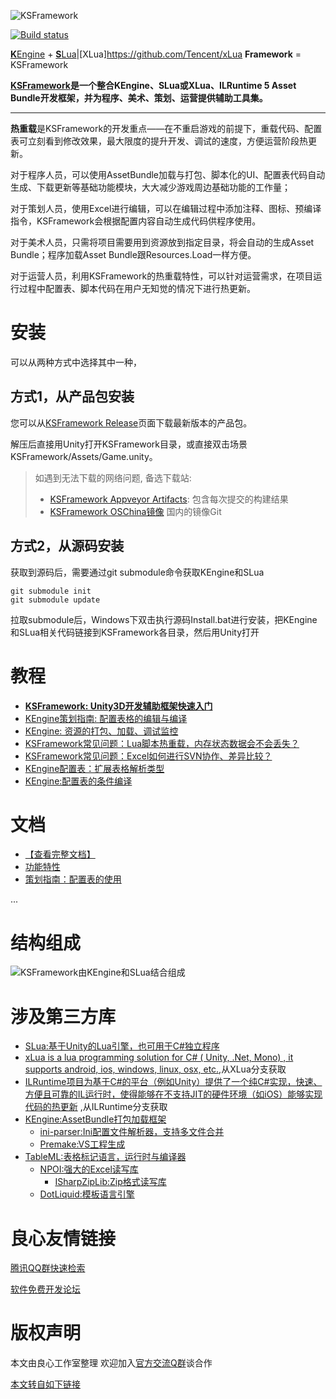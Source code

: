 
![KSFramework](Docs/KSFramework-logo.png)

[![Build status](https://ci.appveyor.com/api/projects/status/lt34ynvl3lac62ln/branch/master?svg=true)](https://ci.appveyor.com/project/mr-kelly/ksframework/branch/master)

[**K**Engine](http://u.720life.cn/g/54145d0471d91890860f7f8463c0304692321edbee162c630f07d7f459bd096e1b30e07aea23db4cde03cf4877a9a41b) + [**S**Lua](http://u.720life.cn/g/54145d0471d91890860f7f8463c0304678019a6bcb6776d2d4f92ecf4f8dfe6f)|[XLua]https://github.com/Tencent/xLua **Framework** = KSFramework


**[KSFramework](http://u.720life.cn/g/54145d0471d91890860f7f8463c03046a8b1f807ecf60a790843af82589332f86b9252ce93bfed337cf91e59193e7596)是一个整合KEngine、SLua或XLua、ILRuntime 5 Asset Bundle开发框架，并为程序、美术、策划、运营提供辅助工具集。**

---------------------

**热重载**是KSFramework的开发重点——在不重启游戏的前提下，重载代码、配置表可立刻看到修改效果，最大限度的提升开发、调试的速度，方便运营阶段热更新。

对于程序人员，可以使用AssetBundle加载与打包、脚本化的UI、配置表代码自动生成、下载更新等基础功能模块，大大减少游戏周边基础功能的工作量；

对于策划人员，使用Excel进行编辑，可以在编辑过程中添加注释、图标、预编译指令，KSFramework会根据配置内容自动生成代码供程序使用。

对于美术人员，只需将项目需要用到资源放到指定目录，将会自动的生成Asset Bundle；程序加载Asset Bundle跟Resources.Load一样方便。


对于运营人员，利用KSFramework的热重载特性，可以针对运营需求，在项目运行过程中配置表、脚本代码在用户无知觉的情况下进行热更新。

# 安装

可以从两种方式中选择其中一种，

## 方式1，从产品包安装

您可以从[KSFramework Release](http://u.720life.cn/g/54145d0471d91890860f7f8463c03046a8b1f807ecf60a790843af82589332f80bff9fc2c4a6b81b1d927951df389800)页面下载最新版本的产品包。

解压后直接用Unity打开KSFramework目录，或直接双击场景KSFramework/Assets/Game.unity。

> 如遇到无法下载的网络问题, 备选下载站:
> - [KSFramework Appveyor Artifacts](http://u.720life.cn/g/134499da667fce84d5b0b80ba6e1ebd79098c3a605934ce27d196f93c34181db71e859719974dfe7cd5184af1e31d35957e2bb2ec9e4f5a3ac730f660d702ca9121015856f92945dab0bc2676c604f8b): 包含每次提交的构建结果
> - [KSFramework OSChina镜像](http://u.720life.cn/g/5c954f4cd4204fb6c09a7e58aa70844d31a0e73dfba1ed292d4bb7c87bea09d119ccbb7781738853a8a1bfe757983d00) 国内的镜像Git


## 方式2，从源码安装

获取到源码后，需要通过git submodule命令获取KEngine和SLua
```shell
git submodule init
git submodule update
```

拉取submodule后，Windows下双击执行源码Install.bat进行安装，把KEngine和SLua相关代码链接到KSFramework各目录，然后用Unity打开

# 教程

- [**KSFramework: Unity3D开发辅助框架快速入门**](http://u.720life.cn/g/edab4f07812b57c7ea69fa7b67a55e9edebbcf20a5513138c13771a8fafcdb767b5d91ebf0eddbb2fb53bc2752b561a8)
- [KEngine策划指南: 配置表格的编辑与编译](http://u.720life.cn/g/edab4f07812b57c7ea69fa7b67a55e9e0ab2bd783b4f9aaac4742ed9eedf0fb5c4b9d7e358dcdbce6e83200b9b9ad5fc)
- [KEngine: 资源的打包、加载、调试监控](http://u.720life.cn/g/edab4f07812b57c7ea69fa7b67a55e9e8119ebc30404fea0a86088905e3d7a343af94889e643b701a42eaae88ed69d58)
- [KSFramework常见问题：Lua脚本热重载，内存状态数据会不会丢失？](http://u.720life.cn/g/edab4f07812b57c7ea69fa7b67a55e9e18374308d3213054e6de11d88f3125801aa23fae39ae702215752f091ae63812)
- [KSFramework常见问题：Excel如何进行SVN协作、差异比较？](http://u.720life.cn/g/edab4f07812b57c7ea69fa7b67a55e9e8c3e12bac3fdf50248dfee1fdb73eb55ddb291449a9b74db9f0ceb831cb6ac10)
- [KEngine配置表：扩展表格解析类型](http://u.720life.cn/g/edab4f07812b57c7ea69fa7b67a55e9ec271b56c822a0d67bf041d76f71f64d5bae51f663a194e958b47c39a7c79b0ca)
- [KEngine:配置表的条件编译](http://u.720life.cn/g/edab4f07812b57c7ea69fa7b67a55e9e07e53218b1a4f3f0c1b087972c68e4a595c27f0827a03a3a29845c3569d20969)

# 文档

- [【查看完整文档】](http://u.720life.cn/g/e4a92fc4ad555a3a77e1e3da6bbe42cf23f3ecb454b15a73f3fe62c08dafac3bb4107a79a85cf43f0adb0e0f3cc41454)
- [功能特性](http://u.720life.cn/g/e4a92fc4ad555a3a77e1e3da6bbe42cf23f3ecb454b15a73f3fe62c08dafac3b8510357faabd3e52d71084c801f07ebed1252dcaeaf83f5ac0d7b7a3fa84a69f)
- [策划指南：配置表的使用](http://u.720life.cn/g/e4a92fc4ad555a3a77e1e3da6bbe42cf23f3ecb454b15a73f3fe62c08dafac3b2917cd46cb6f6e237a0bf40359c852af6adfcf9a9a3491acbda22243ac27f2ed)

...

# 结构组成

![KSFramework由KEngine和SLua结合组成](Docs/Structure.png)

# 涉及第三方库

- [SLua:基于Unity的Lua引擎，也可用于C#独立程序](http://u.720life.cn/g/54145d0471d91890860f7f8463c030465ba8a9266206eb3be0fe58f919281b28bdc7d8bfdb4911c768281c8db1846e10)
- [xLua is a lua programming solution for C# ( Unity, .Net, Mono) , it supports android, ios, windows, linux, osx, etc.](http://u.720life.cn/g/54145d0471d91890860f7f8463c03046feb499908ec86c7d70c81bade9b36765),从XLua分支获取
- [ILRuntime项目为基于C#的平台（例如Unity）提供了一个纯C#实现，快速、方便且可靠的IL运行时，使得能够在不支持JIT的硬件环境（如iOS）能够实现代码的热更新](http://u.720life.cn/g/54145d0471d91890860f7f8463c030461739ab85cf701970d1e00fa439de37c2ee6ba8c67f3131e434eb0a0b10f66565) ,从ILRuntime分支获取
- [KEngine:AssetBundle打包加载框架](http://u.720life.cn/g/54145d0471d91890860f7f8463c0304692321edbee162c630f07d7f459bd096e1b30e07aea23db4cde03cf4877a9a41b)
  - [ini-parser:Ini配置文件解析器，支持多文件合并](http://u.720life.cn/g/54145d0471d91890860f7f8463c030466b80a517f8f8661d927c6caae6dbec12b18ffe941bd9f43ccca1ff785874caff)
  - [Premake:VS工程生成](http://u.720life.cn/g/54145d0471d91890860f7f8463c03046c05cd3b91ed380b066c01ee742536d23663318a9514655cc5f3db398350830f3)
- [TableML:表格标记语言，运行时与编译器](http://u.720life.cn/g/54145d0471d91890860f7f8463c030467950affe1ad7b4d404a9e36748b92a3baebea1845b3a870c21582aa13e94ac50)
  - [NPOI:强大的Excel读写库](http://u.720life.cn/g/9dc0bab007a5d86377911954dffdff3002470258079089edb14b43bd5eec7fa6)
    - [ISharpZipLib:Zip格式读写库](http://u.720life.cn/g/54145d0471d91890860f7f8463c03046be84eba58c6dd4042a21db235b376eca7cd76f1dcb35268324b2f5658ea1abba)
  - [DotLiquid:模板语言引擎](http://u.720life.cn/g/54145d0471d91890860f7f8463c03046c46e21ae932bead891849d38525296e83ea1724b385dc6f27decb815778d6a25)



 # 良心友情链接

[腾讯QQ群快速检索](http://u.720life.cn/s/8cf73f7c)

[软件免费开发论坛](http://u.720life.cn/s/bbb01dc0)

# 版权声明 

本文由良心工作室整理 欢迎加入[官方交流Q群](https://u.720life.cn/s/f2316816)谈合作

[本文转自如下链接](http://u.720life.cn/g/2e71d0f0a5c601172267ba20d3a43c6eb4154a0969769a3abae0c6a2d0478229c7fb8501b7827f0488e6b55ab3a3ee7c90a8604c86a69ddf46057bffb745cf8bcd0feb7f50530d74e2ea5bf5d604a1b4)